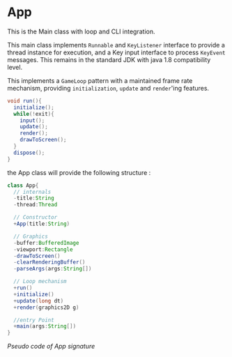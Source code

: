 # App

This is the Main class with loop and CLI integration.

This main class implements `Runnable` and `KeyListener` interface to provide a thread instance for execution, and a Key input interface to process `KeyEvent` messages. This remains in the standard JDK with java 1.8 compatibility level.

This implements a `GameLoop` pattern with a maintained frame rate mechanism, providing `initialization`, `update` and `render`'ing features.

```java
void run(){
  initialize();
  while(!exit){
    input();
    update();
    render();
    drawToScreen();
  }
  dispose();
}
```



the App class will provide the following structure :

```Java
class App{
  // internals
  -title:String
  -thread:Thread

  // Constructor
  +App(title:String)

  // Graphics
  -buffer:BufferedImage
  -viewport:Rectangle
  -drawToScreen()
  -clearRenderingBuffer()
  -parseArgs(args:String[])

  // Loop mechanism
  +run()
  +initialize()
  +update(long dt)
  +render(graphics2D g)

  //entry Point
  +main(args:String[])
}
```
*Pseudo code of App signature*
